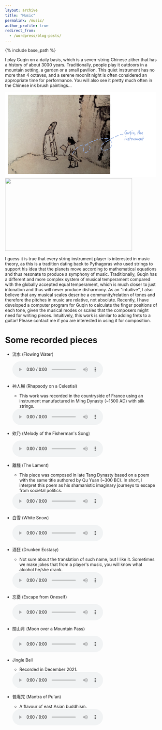 ```yaml
---
layout: archive
title: "Music"
permalink: /music/
author_profile: true
redirect_from:
  - /wordpress/blog-posts/
---
```


{% include base_path %}

I play Guqin on a daily basis, which is a seven-string Chinese zither that has a history of about 3000 years. Traditionally, people play it outdoors in a mountain setting, a garden or a small pavilion. This quiet instrument has no more than 4 octaves, and a serene moonlit night is often considered an appropriate time for performance. You will also see it pretty much often in the Chinese ink brush paintings...

<img src="https://github.com/yanxu-chen/yanxu-chen.github.io/raw/master/images/Guqin2.png" width="500" height="280"><img src="https://github.com/yanxu-chen/yanxu-chen.github.io/raw/master/images/Guqin.png" width="420" height="240">

I guess it is true that every string instrument player is interested in music theory, as this is a tradition dating back to Pythagoras who used strings to support his idea that the planets move according to mathematical equations and thus resonate to produce a symphony of music. Traditionally, Guqin has a different and more complex system of musical temperament compared with the globally accepted equal temperament, which is much closer to just intonation and thus will never produce disharmony. As an "intuitive", I also believe that any musical scales describe a community/relation of tones and therefore the pitches in music are relative, not absolute. Recently, I have developed a computer program for Guqin to calculate the finger positions of each tone, given the musical modes or scales that the composers might need for writing pieces. Intuitively, this work is similar to adding frets to a guitar! Please contact me if you are interested in using it for composition. 

Some recorded pieces
======  
* 流水 (Flowing Water)

  <body>
    <audio controls>
      <source src="https://github.com/yanxu-chen/yanxu-chen.github.io/raw/master/media/Liushui_2023.mp3" type="audio/mp3">
      <p>Your browser doesn't support HTML5 audio. Here is a <a href="viper.mp3">link to the audio</a> instead.</p> 
    </audio>
  </body>

* 神人暢 (Rhapsody on a Celestial)
  * This work was recorded in the countryside of France using an instrument manufactured in Ming Dynasty (~1500 AD) with silk strings.
    
  <body>
    <audio controls>
      <source src="https://github.com/yanxu-chen/yanxu-chen.github.io/raw/master/media/Shenrenchang_2023.mp3" type="audio/mp3">
      <p>Your browser doesn't support HTML5 audio. Here is a <a href="viper.mp3">link to the audio</a> instead.</p> 
    </audio>
  </body>
  
* 欸乃 (Melody of the Fisherman's Song)

  <body>
    <audio controls>
      <source src="https://github.com/yanxu-chen/yanxu-chen.github.io/raw/master/media/Aoai_2024.mp3" type="audio/mp3">
      <p>Your browser doesn't support HTML5 audio. Here is a <a href="viper.mp3">link to the audio</a> instead.</p> 
    </audio>
  </body>

* 離騷 (The Lament)
  * This piece was composed in late Tang Dynasty based on a poem with the same title authored by Qu Yuan (~300 BC). In short, I interpret this poem as his shamanistic imaginary journeys to escape from societal politics. 

  <body>
    <audio controls>
      <source src="https://github.com/yanxu-chen/yanxu-chen.github.io/raw/master/media/Lisao_2023.mp3" type="audio/mp3">
      <p>Your browser doesn't support HTML5 audio. Here is a <a href="viper.mp3">link to the audio</a> instead.</p> 
    </audio>
  </body>
  
* 白雪 (White Snow)

  <body>
    <audio controls>
      <source src="https://github.com/yanxu-chen/yanxu-chen.github.io/raw/master/media/Baixue_2024.mp3" type="audio/mp3">
      <p>Your browser doesn't support HTML5 audio. Here is a <a href="viper.mp3">link to the audio</a> instead.</p> 
    </audio>
  </body>
  
* 酒狂 (Drunken Ecstasy)
  * Not sure about the translation of such name, but I like it. Sometimes we make jokes that from a player's music, you will know what alcohol he/she drank. 

  <body>
    <audio controls>
      <source src="https://github.com/yanxu-chen/yanxu-chen.github.io/raw/master/media/Jiukuang_2021.mp3" type="audio/mp3">
      <p>Your browser doesn't support HTML5 audio. Here is a <a href="viper.mp3">link to the audio</a> instead.</p> 
    </audio>
  </body>

* 忘憂 (Escape from Oneself)

  <body>
    <audio controls>
      <source src="https://github.com/yanxu-chen/yanxu-chen.github.io/raw/master/media/Wangyou_2022.mp3" type="audio/mp3">
      <p>Your browser doesn't support HTML5 audio. Here is a <a href="viper.mp3">link to the audio</a> instead.</p> 
    </audio>
  </body>
  
* 關山月 (Moon over a Mountain Pass)

  <body>
    <audio controls>
      <source src="https://github.com/yanxu-chen/yanxu-chen.github.io/raw/master/media/Guanshanyue_2022.mp3" type="audio/mp3">
      <p>Your browser doesn't support HTML5 audio. Here is a <a href="viper.mp3">link to the audio</a> instead.</p> 
    </audio>
  </body>
  
* Jingle Bell
  * Recorded in December 2021.

  <body>
    <audio controls>
      <source src="https://github.com/yanxu-chen/yanxu-chen.github.io/raw/master/media/Jinglebell_2021.mp3" type="audio/mp3">
      <p>Your browser doesn't support HTML5 audio. Here is a <a href="viper.mp3">link to the audio</a> instead.</p> 
    </audio>
  </body>
  
* 普庵咒 (Mantra of Pu'an)
  * A flavour of east Asian buddhism.

  <body>
    <audio controls>
      <source src="https://github.com/yanxu-chen/yanxu-chen.github.io/raw/master/media/Puanzhou_2022.mp3" type="audio/mp3">
      <p>Your browser doesn't support HTML5 audio. Here is a <a href="viper.mp3">link to the audio</a> instead.</p> 
    </audio>
  </body>


